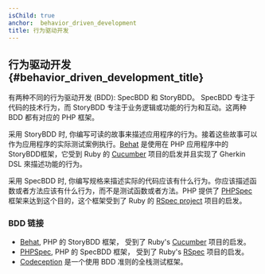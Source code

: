 ```yaml
---
isChild: true
anchor:  behavior_driven_development
title: 行为驱动开发
---
```


## 行为驱动开发 {#behavior_driven_development_title}

有两种不同的行为驱动开发 (BDD): SpecBDD 和 StoryBDD。 SpecBDD 专注于代码的技术行为，而 StoryBDD 专注于业务逻辑或功能的行为和互动。这两种 BDD 都有对应的 PHP 框架。

采用 StoryBDD 时, 你编写可读的故事来描述应用程序的行为。接着这些故事可以作为应用程序的实际测试案例执行。[Behat] 是使用在 PHP 应用程序中的 StoryBDD框架，它受到 Ruby 的 [Cucumber] 项目的启发并且实现了 Gherkin DSL 來描述功能的行为。

采用 SpecBDD 时, 你编写规格来描述实际的代码应该有什么行为。你应该描述函数或者方法应该有什么行为，而不是测试函数或者方法。PHP 提供了 [PHPSpec] 框架来达到这个目的，这个框架受到了 Ruby 的 [RSpec project][Rspec] 项目的启发。

### BDD 链接

* [Behat], PHP 的 StoryBDD 框架， 受到了 Ruby's [Cucumber] 项目的启发。
* [PHPSpec], PHP 的 SpecBDD 框架， 受到了 Ruby's [RSpec] 项目的启发。
* [Codeception] 是一个使用 BDD 准则的全栈测试框架。

[Behat]: http://behat.org/
[Cucumber]: http://cukes.info/
[PHPSpec]: http://www.phpspec.net/
[RSpec]: http://rspec.info/
[Codeception]: http://codeception.com/
